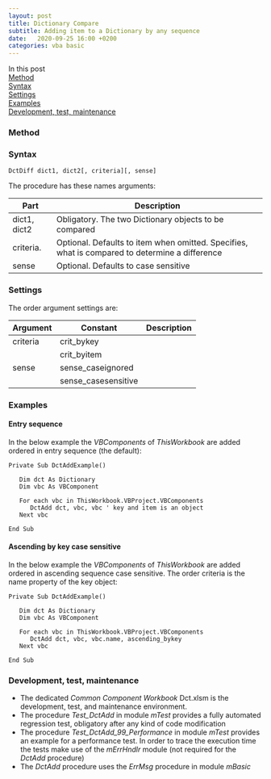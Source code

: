 ```yaml
---
layout: post
title: Dictionary Compare
subtitle: Adding item to a Dictionary by any sequence
date:   2020-09-25 16:00 +0200
categories: vba basic
---
```


In this post<br>
[Method](#method)<br>
[Syntax](#syntax)<br>
[Settings](#settinhs)<br>
[Examples](#examples)<br>
[Development, test, maintenance](#development-test-maintenance)

### Method


### Syntax

`DctDiff dict1, dict2[, criteria][, sense]`

The procedure has these names arguments:

| Part         | Description |
| ------------ | ----------- |
| dict1, dict2 | Obligatory. The two Dictionary objects to be compared
| criteria.    | Optional. Defaults to item when omitted. Specifies, what is compared to determine a difference
| sense        | Optional. Defaults to case sensitive


### Settings

The order argument settings are:

| Argument | Constant   | Description |
| -------- | ---------- | ----------- |
| criteria | crit_bykey |             |
|          | crit_byitem|             |
| sense    | sense_caseignored   |             |
|          | sense_casesensitive |             |


### Examples
#### Entry sequence
In the below example the _VBComponents_ of _ThisWorkbook_ are added ordered in entry sequence (the default):
```vbscript
Private Sub DctAddExample()

   Dim dct As Dictionary
   Dim vbc As VBComponent
   
   For each vbc in ThisWorkbook.VBProject.VBComponents
      DctAdd dct, vbc, vbc ' key and item is an object       
   Next vbc
   
End Sub
```
#### Ascending by key case sensitive
In the below example the _VBComponents_ of _ThisWorkbook_ are added ordered in ascending sequence case sensitive. The order criteria is the name property of the key object:
```vbscript
Private Sub DctAddExample()

   Dim dct As Dictionary
   Dim vbc As VBComponent
   
   For each vbc in ThisWorkbook.VBProject.VBComponents
      DctAdd dct, vbc, vbc.name, ascending_bykey        
   Next vbc
   
End Sub
```

### Development, test, maintenance
- The dedicated _Common Component Workbook_ Dct.xlsm is the development, test, and maintenance environment.
- The procedure _Test\_DctAdd_ in module _mTest_ provides a fully automated regression test, obligatory after any kind of code modification
- The procedure _Test\_DctAdd\_99\_Performance_ in module _mTest_ provides an example for a performance test. In order to trace the execution time the tests make use of  the _mErrHndlr_ module (not required for the _DctAdd_ procedure)
- The _DctAdd_ procedure uses the _ErrMsg_ procedure in module _mBasic_